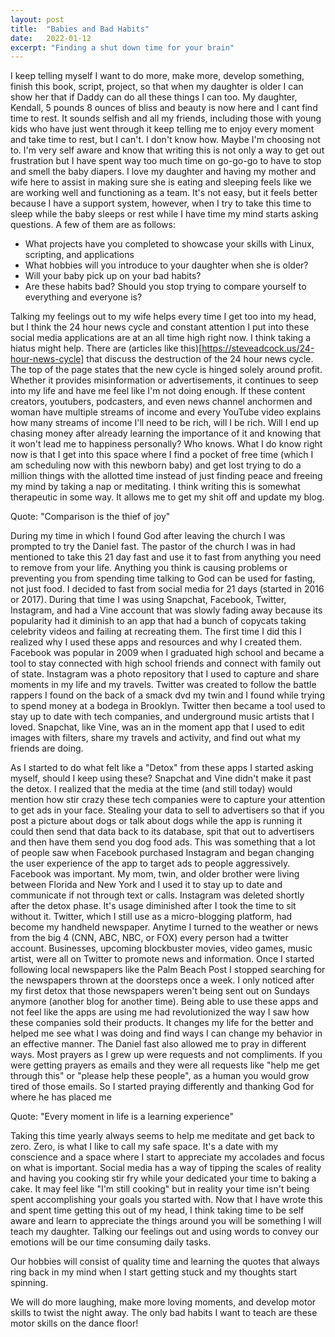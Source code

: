 ```yaml
---
layout: post
title:  "Babies and Bad Habits"
date:   2022-01-12
excerpt: "Finding a shut down time for your brain"   
---
```

I keep telling myself I want to do more, make more, develop something, finish this book, script, project, so that when my daughter is older I can show her that if Daddy can do all these things I can too. 
My daughter, Kendall, 5 pounds 8 ounces of bliss and beauty is now here and I cant find time to rest. 
It sounds selfish and all my friends, including those with young kids who have just went through it
keep telling me to enjoy every moment and take time to rest, but I can't. I don't know how. Maybe I'm choosing not to. I'm very self aware and know that writing this is not only a way to get out frustration but I have spent way too much time on go-go-go to have to stop and smell the baby diapers.
I love my daughter and having my mother and wife here to assist in making sure she is eating and sleeping feels like we are working well and functioning as a team. It's not easy, but it feels better because I have a support system, however, when I try to take this time to sleep while the baby sleeps or rest while I have time my mind starts asking questions. A few of them are as follows: 

* What projects have you completed to showcase your skills with Linux, scripting, and applications
* What hobbies will you introduce to your daughter when she is older? 
* Will your baby pick up on your bad habits?
* Are these habits bad? Should you stop trying to compare yourself to everything and everyone is?

Talking my feelings out to my wife helps every time I get too into my head, but I think the 24 hour news cycle
and constant attention I put into these social media applications are at an all time high right now. I think taking a hiatus might help. 
There are (articles like this)[https://steveadcock.us/24-hour-news-cycle] that discuss the destruction of the 24 hour news cycle. The top of the page states that the new cycle is hinged solely around profit. Whether it provides misinformation or advertisements, it continues to seep into my life and have me feel like I'm not doing enough. If these content creators, youtubers, podcasters, and even news channel anchormen and woman have multiple streams of income and 
every YouTube video explains how many streams of income I'll need to be rich, will I be rich. Will I end up chasing money after already learning the importance of it 
and knowing that it won't lead me to happiness personally? Who knows. What I do know right now is that I get into this space where I find a pocket of free time (which I am scheduling now with this newborn baby) and get lost trying to do a million things with the allotted time instead of just finding peace and freeing my mind by taking a nap or meditating. I think writing this is somewhat therapeutic in some way. It allows me to get my shit off and update my blog. 

Quote: "Comparison is the thief of joy" 

During my time in which I found God after leaving the church I was prompted to try the Daniel fast. 
The pastor of the church I was in had mentioned to take this 21 day fast and use it to fast from anything you need to remove from your life. Anything you think is causing problems or preventing you from spending time talking to God can be used for fasting, not just food. I decided to fast from social media for 21 days (started in 2016 or 2017). 
During that time I was using Snapchat, Facebook, Twitter, Instagram, and had a Vine account that was slowly fading away because its popularity had it diminish to an app that had a bunch of copycats taking celebrity videos and failing at recreating them. 
The first time I did this I realized why I used these apps and resources and why I created them. Facebook was popular in 2009 when I graduated high school and became a tool to stay connected with high school friends and connect with family out of state. Instagram was a photo repository that I used to capture and share moments in my life and my travels. Twitter was created to follow the battle rappers I found on the back of a smack dvd my twin and I found while trying to spend money at a bodega in Brooklyn. Twitter then became a tool used to stay up to date with 
tech companies, and underground music artists that I loved. Snapchat, like Vine, was an in the moment app that I used to edit images with filters, share my travels and activity, and find out what my friends are doing. 

As I started to do what felt like a "Detox" from these apps I started asking myself, should I keep using these? 
Snapchat and Vine didn't make it past the detox. I realized that the media at the time (and still today) would mention how stir crazy these tech companies were to capture your attention to get ads in your face. Stealing your data to sell to advertisers so that if you post a picture about dogs or talk about dogs while the app is running it could then send that data back to its database, spit that out to advertisers and then have them send you dog food ads. This was something that a lot of people saw when Facebook purchased Instagram and began changing the user experience of the app to target ads to people aggressively. Facebook was important. My mom, twin, and older brother were living between Florida and New York and I used it to stay up to date and communicate if not through text or calls. Instagram was deleted shortly after the detox phase. It's usage diminished after I took the time to sit without it. 
Twitter, which I still use as a micro-blogging platform, had become my handheld newspaper. Anytime I turned to the weather or news from the big 4 (CNN, ABC, NBC, or FOX) every person had a twitter account. Businesses, upcoming blockbuster movies, video games, music artist, were all on Twitter to promote news and information. Once I started following local newspapers like the Palm Beach Post I stopped searching for the newspapers thrown at the doorsteps once a week. I only noticed after my first detox that those newspapers weren't being sent out on Sundays anymore (another blog for another time). 
Being able to use these apps and not feel like the apps are using me had revolutionized the way I saw how these companies sold their products. It changes my life for the better and helped me see what I was doing and find ways I can change my behavior in an effective manner.
The Daniel fast also allowed me to pray in different ways. Most prayers as I grew up were requests and not compliments. If you were getting prayers as emails and they were all requests like "help me get through this" or "please help these people", as a human you would grow tired of those emails. So I started praying differently and thanking God for where he has placed me 

Quote: "Every moment in life is a learning experience"

Taking this time yearly always seems to help me meditate and get back to zero. Zero, is what I like to call my safe space. It's a date with my conscience 
and a space where I start to appreciate my accolades and focus on what is important. Social media has a way of tipping the scales of reality and having you cooking stir fry while your dedicated your time to baking a cake. It may feel like "I'm still cooking" but in reality your time isn't being spent accomplishing your goals you started with. 
Now that I have wrote this and spent time getting this out of my head, I think taking time to be self aware and learn to appreciate the things around you will be something I will teach my daughter. 
Talking our feelings out and using words to convey our emotions will be our time consuming daily tasks.

Our hobbies will consist of quality time and learning the quotes that always ring back in my mind when I start getting stuck and my thoughts start spinning. 

We will do more laughing, make more loving moments, and develop motor skills to twist the night away. The only bad habits I want to teach are these motor skills on the dance floor! 

